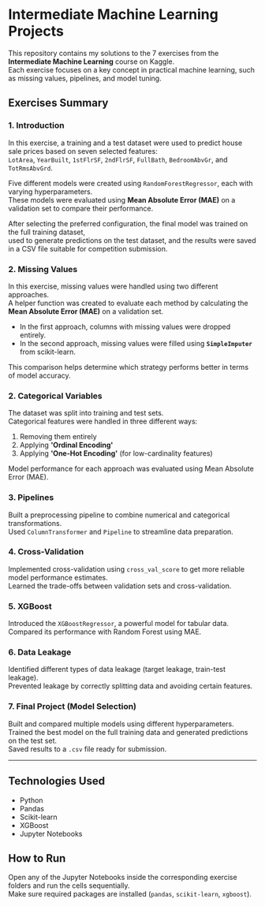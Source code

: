 # Intermediate Machine Learning Projects

This repository contains my solutions to the 7 exercises from the **Intermediate Machine Learning** course on Kaggle.  
Each exercise focuses on a key concept in practical machine learning, such as missing values, pipelines, and model tuning.

## Exercises Summary

### 1. Introduction

In this exercise, a training and a test dataset were used to predict house sale prices based on seven selected features:  
`LotArea`, `YearBuilt`, `1stFlrSF`, `2ndFlrSF`, `FullBath`, `BedroomAbvGr`, and `TotRmsAbvGrd`.

Five different models were created using `RandomForestRegressor`, each with varying hyperparameters.  
These models were evaluated using **Mean Absolute Error (MAE)** on a validation set to compare their performance.

After selecting the preferred configuration, the final model was trained on the full training dataset,  
used to generate predictions on the test dataset, and the results were saved in a CSV file suitable for competition submission.

### 2. Missing Values
In this exercise, missing values were handled using two different approaches.  
A helper function was created to evaluate each method by calculating the **Mean Absolute Error (MAE)** on a validation set.

- In the first approach, columns with missing values were dropped entirely.  
- In the second approach, missing values were filled using **`SimpleImputer`** from scikit-learn.

This comparison helps determine which strategy performs better in terms of model accuracy.

### 2. Categorical Variables
The dataset was split into training and test sets.  
Categorical features were handled in three different ways:  
1. Removing them entirely  
2. Applying **'Ordinal Encoding'**  
3. Applying **'One-Hot Encoding'** (for low-cardinality features)  

Model performance for each approach was evaluated using Mean Absolute Error (MAE).

### 3. Pipelines
Built a preprocessing pipeline to combine numerical and categorical transformations.  
Used `ColumnTransformer` and `Pipeline` to streamline data preparation.

### 4. Cross-Validation
Implemented cross-validation using `cross_val_score` to get more reliable model performance estimates.  
Learned the trade-offs between validation sets and cross-validation.

### 5. XGBoost
Introduced the `XGBoostRegressor`, a powerful model for tabular data.  
Compared its performance with Random Forest using MAE.

### 6. Data Leakage
Identified different types of data leakage (target leakage, train-test leakage).  
Prevented leakage by correctly splitting data and avoiding certain features.

### 7. Final Project (Model Selection)
Built and compared multiple models using different hyperparameters.  
Trained the best model on the full training data and generated predictions on the test set.  
Saved results to a `.csv` file ready for submission.

---

## Technologies Used

- Python
- Pandas
- Scikit-learn
- XGBoost
- Jupyter Notebooks

## How to Run

Open any of the Jupyter Notebooks inside the corresponding exercise folders and run the cells sequentially.  
Make sure required packages are installed (`pandas`, `scikit-learn`, `xgboost`).
